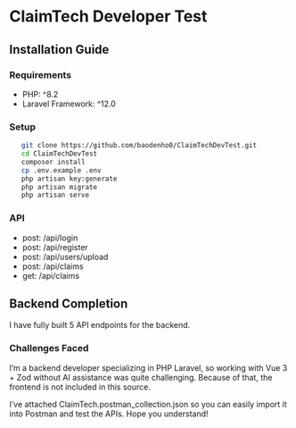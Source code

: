# ClaimTech Developer Test

## Installation Guide

### Requirements

-   PHP: ^8.2
-   Laravel Framework: ^12.0

### Setup

```bash
   git clone https://github.com/baodenho0/ClaimTechDevTest.git
   cd ClaimTechDevTest
   composer install
   cp .env.example .env
   php artisan key:generate
   php artisan migrate
   php artisan serve
```

### API

-   post: /api/login
-   post: /api/register
-   post: /api/users/upload
-   post: /api/claims
-   get: /api/claims

## Backend Completion

I have fully built 5 API endpoints for the backend.

### Challenges Faced

I’m a backend developer specializing in PHP Laravel, so working with Vue 3 + Zod without AI assistance was quite challenging. Because of that, the frontend is not included in this source.

I’ve attached ClaimTech.postman_collection.json so you can easily import it into Postman and test the APIs. Hope you understand!
